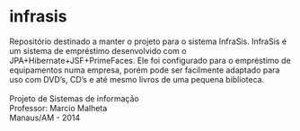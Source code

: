 infrasis
========

Repositório destinado a manter o projeto para o sistema InfraSis.
InfraSis é um sistema de empréstimo desenvolvido com o JPA+Hibernate+JSF+PrimeFaces. Ele foi configurado para o empréstimo de equipamentos numa empresa, porém pode ser facilmente adaptado para uso com DVD’s, CD’s e até mesmo livros de uma pequena biblioteca.
<br>
<br>
Projeto de Sistemas de informação<br>
Professor: Marcio Malheta<br>
Manaus/AM - 2014
